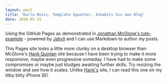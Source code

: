 ```yaml
---
layout: post
title: "Karlo Rossi, Template Squatter, Inhabits his own Blog"
date: 2018-05-31
---
```


Using the GitHub Pages as demonstrated in [Jonathan McGlone's tute-example](https://github.com/hankquinlan/hankquinlan.github.io) - powered by [Jekyll](http://jekyllrb.com) and I can use Markdown to author my posts.  

This Pages site looks a little more clunky on a desktop browser than McGlone's [Hank Quinlan](https://hankquinlan.github.io) site because I have been trying to make it more responsive, maybe even progressive someday. I have had to make some compromises or maybe just kludges awaiting further skills. Try resizing the window and see how it scales. Unlike [Hank's](https://hankquinlan.github.io) site, I can read this one on my ittby bitty iPhone SE! 
